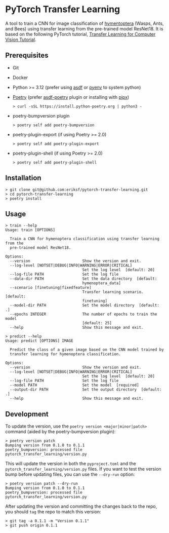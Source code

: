 # PyTorch Transfer Learning

A tool to train a CNN for image classification of [hymentoptera](https://www.inaturalist.org/taxa/47201-Hymenoptera) (Wasps, Ants, and Bees) using transfer learning from the
pre-trained model ResNet18. It is based on the following PyTorch tutorial, [Transfer Learning for Computer Vision Tutorial](https://pytorch.org/tutorials/beginner/transfer_learning_tutorial.html).

## Prerequisites

- Git
- Docker
- Python >= 3.12 (prefer using [asdf](https://asdf-vm.com/) or [pyenv](https://github.com/pyenv/pyenv) to system python)
- [Poetry](https://python-poetry.org/) (prefer [asdf-poetry](https://github.com/asdf-community/asdf-poetry) plugin or installing with [pipx](https://github.com/pypa/pipx))

  ```console
  > curl -sSL https://install.python-poetry.org | python3 -
  ```

- poetry-bumpversion plugin

  ```console
  > poetry self add poetry-bumpversion
  ```

- poetry-plugin-export (if using Poetry >= 2.0)

  ```console
  > poetry self add poetry-plugin-export
  ```

- poetry-plugin-shell (if using Poetry >= 2.0)

  ```console
  > poetry self add poetry-plugin-shell
  ```

## Installation

```console
> git clone git@github.com:eriksf/pytorch-transfer-learning.git
> cd pytorch-transfer-learning
> poetry install
```

## Usage

```console
> train --help
Usage: train [OPTIONS]

  Train a CNN for hymenoptera classification using transfer learning from the
  pre-trained model ResNet18.

Options:
  --version                       Show the version and exit.
  --log-level [NOTSET|DEBUG|INFO|WARNING|ERROR|CRITICAL]
                                  Set the log level  [default: 20]
  --log-file PATH                 Set the log file
  --data-dir PATH                 Set the data directory  [default:
                                  hymenoptera_data]
  --scenario [finetuning|fixedfeature]
                                  Transfer learning scenario.  [default:
                                  finetuning]
  --model-dir PATH                Set the model directory  [default: .]
  --epochs INTEGER                The number of epochs to train the model
                                  [default: 25]
  --help                          Show this message and exit.
```

```console
> predict --help
Usage: predict [OPTIONS] IMAGE

  Predict the class of a given image based on the CNN model trained by
  transfer learning for hymenoptera classification.

Options:
  --version                       Show the version and exit.
  --log-level [NOTSET|DEBUG|INFO|WARNING|ERROR|CRITICAL]
                                  Set the log level  [default: 20]
  --log-file PATH                 Set the log file
  --model PATH                    Set the model  [required]
  --output-dir PATH               Set the output directory  [default: .]
  --help                          Show this message and exit.
```

## Development

To update the version, use the `poetry version <major|minor|patch>` command (aided by the poetry-bumpversion plugin):

```console
> poetry version patch
Bumping version from 0.1.0 to 0.1.1
poetry_bumpversion: processed file pytorch_transfer_learning/version.py
```

This will update the version in both the `pyproject.toml` and the `pytorch_transfer_learning/version.py` files. If you want to test the version bump before updating files, you can use the `--dry-run` option:

```console
> poetry version patch --dry-run
Bumping version from 0.1.0 to 0.1.1
poetry_bumpversion: processed file pytorch_transfer_learning/version.py
```

After updating the version and committing the changes back to the repo, you should `tag` the repo to match this version:

```console
> git tag -a 0.1.1 -m "Version 0.1.1"
> git push origin 0.1.1
```
